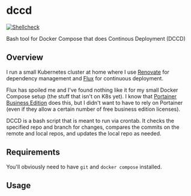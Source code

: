 # dccd

[![Shellcheck](https://github.com/loganmarchione/dccd/actions/workflows/main.yml/badge.svg)](https://github.com/loganmarchione/dccd/actions/workflows/main.yml)

Bash tool for Docker Compose that does Continous Deployment (DCCD)

## Overview

I run a small Kubernetes cluster at home where I use [Renovate](https://github.com/renovatebot/renovate) for dependency management and [Flux](https://github.com/fluxcd/flux2) for continuous deployment.

Flux has spoiled me and I've found nothing like it for my small Docker Compose setup (the stuff that isn't on K8s yet). I know that [Portainer Business Edition](https://www.portainer.io/gitops-automation) does this, but I didn't want to have to rely on Portainer (even if they allow a certain number of free business edition licenses). 

DCCD is a bash script that is meant to run via crontab. It checks the specified repo and branch for changes, compares the commits on the remote and local repos, and updates the local repo as needed.

## Requirements

You'll obviously need to have `git` and `docker compose` installed.

## Usage

